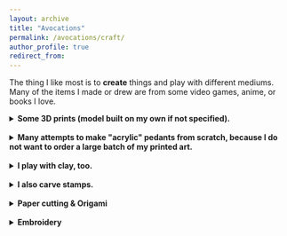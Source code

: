 ```yaml
---
layout: archive
title: "Avocations"
permalink: /avocations/craft/
author_profile: true
redirect_from:
---
```


The thing I like most is to **create** things and play with different mediums. Many of the items I made or drew are from some video games, anime, or books I love. 

<details>
  <summary><b>Some 3D prints (model built on my own if not specified).</b></summary>

<img src="../../images/crafts/3dmiku.png" alt="miku" width="400"/>
<img src="../../images/crafts/3dPrint.png" alt="splatoon" width="400"/>

</details>
<br>

<details>
  <summary><b>Many attempts to make "acrylic" pedants from scratch, because I do not want to order a large batch of my printed art.</b></summary>

<img src="../../images/crafts/acrylic.png" alt="spacrylic" width="300"/>
<img src="../../images/crafts/nametag.png" alt="nametag" width="450"/>

<img src="../../images/crafts/acrylicMar.png" alt="acrylicMar" width="300"/>
<img src="../../images/crafts/layeredsquid.png" alt="layeredsquid" width="250"/>
<img src="../../images/crafts/keycap.png" alt="keycap" width="250"/>

</details>
<br>

<details>
  <summary><b>I play with clay, too.</b></summary>

<img src="../../images/crafts/clay.png" alt="clay" width="350"/>
<img src="../../images/crafts/clayandacrylic.png" alt="acrylicclay" width="300"/>

<img src="../../images/crafts/claypedant.png" alt="claypedant" width="350"/>
<img src="../../images/crafts/clayscult.png" alt="clayscult" width="300"/>

</details>
<br>


<details>
  <summary><b>I also carve stamps.</b></summary>

<img src="../../images/crafts/stamp.png" alt="stamp" width="400"/>
<img src="../../images/crafts/stampGrizz.png" alt="stampGrizz" width="400"/>

<img src="../../images/crafts/StampsMulti.png" alt="stampMulti" width="400"/>
<img src="../../images/crafts/stampVongola.png" alt="Vongola" width="400"/>

</details>
<br>


<details>
  <summary><b>Paper cutting & Origami</b></summary>

<img src="../../images/crafts/papercut.png" alt="cut" width="300"/>
<img src="../../images/crafts/wreath.png" alt="wreath" width="300"/>

</details>
<br>


<details>
  <summary><b>Embroidery</b></summary>

<img src="../../images/crafts/embCat.png" alt="embCat" width="400"/>
<img src="../../images/crafts/embTrans.png" alt="embTrans" width="350"/>

</details>
<br>
